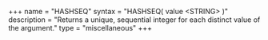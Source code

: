 +++
name = "HASHSEQ"
syntax = "HASHSEQ( value &lt;STRING&gt; )"
description = "Returns a unique, sequential integer for each distinct value of the argument."
type = "miscellaneous"
+++

